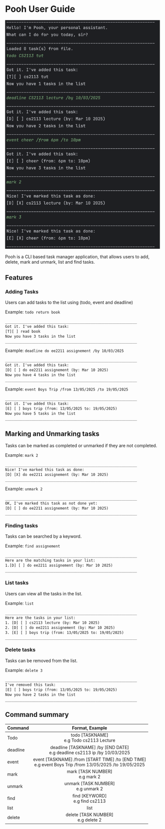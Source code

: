 # Pooh User Guide
![Scrrenshot1](docs/Screenshot2.png)

Pooh is a CLI based task manager application, that allows users to add, delete, mark and unmark, list and find tasks.

## Features

### Adding Tasks

Users can add tasks to the list using (todo, event and deadline)

Example: `todo return book`
```
____________________________________________________________
Got it. I've added this task:
[T][ ] read book
Now you have 3 tasks in the list
____________________________________________________________
```
Example: `deadline do ee2211 assignement /by 10/03/2025`
```
____________________________________________________________
Got it. I've added this task:
[D] [ ] do ee2211 assignement (by: Mar 10 2025)
Now you have 4 tasks in the list
____________________________________________________________
``` 
Example: `event Boys Trip /from 13/05/2025 /to 19/05/2025`
```
____________________________________________________________
Got it. I've added this task:
[E] [ ] boys trip (from: 13/05/2025 to: 19/05/2025)
Now you have 5 tasks in the list
____________________________________________________________
```

## Marking and Unmarking tasks

Tasks can be marked as completed or unmarked if they are not completed.

Example: `mark 2`
```
____________________________________________________________
Nice! I've marked this task as done:
[D] [X] do ee2211 assignement (by: Mar 10 2025)
____________________________________________________________
``` 

Example: `unmark 2`
```
____________________________________________________________
OK, I've marked this task as not done yet:
[D] [ ] do ee2211 assignement (by: Mar 10 2025)
____________________________________________________________
```

### Finding tasks

Tasks can be searched by a keyword.

Example: `find assignement`
```
____________________________________________________________
Here are the matching tasks in your list:
1.[D] [ ] do ee2211 assignement (by: Mar 10 2025)
____________________________________________________________
```
### List tasks

Users can view all the tasks in the list.

Example: `list`
```
____________________________________________________________
Here are the tasks in your list:
1. [D] [ ] cs2113 lecture (by: Mar 10 2025)
2. [D] [ ] do ee2211 assignement (by: Mar 10 2025)
3. [E] [ ] boys trip (from: 13/05/2025 to: 19/05/2025)
____________________________________________________________
```

### Delete tasks

Tasks can be removed from the list.

Example: `delete 3`
```
____________________________________________________________
I've removed this task:
[E] [ ] boys trip (from: 13/05/2025 to: 19/05/2025)
Now you have 2 tasks in the list
____________________________________________________________
```
## Command summary

| Command  |                                               Format, Example                                                |
|----------|:------------------------------------------------------------------------------------------------------------:|
| Todo     |                                 todo [TASKNAME] <br/>e.g Todo cs2113 Lecture                                 |
| deadline |                 deadline [TASKNAME] /by [END DATE]<br/>e.g deadline cs2113 ip /by 10/03/2025                 |
| event    | event [TASKNAME] /from [START TIME] /to [END TIME] <br/> e.g event Boys Trip /from 13/05/2025 /to 19/05/2025 |
| mark     |                                     mark [TASK NUMBER] <br/> e.g mark 2                                      |
| unmark   |                                   unmark [TASK NUMBER] <br/> e.g unmark 2                                    |
| find     |                                     find [KEYWORD] <br/> e.g find cs2113                                     |
| list     |                                                     list                                                     |
| delete   |                                   delete [TASK NUMBER] <br/> e.g delete 2                                    |

